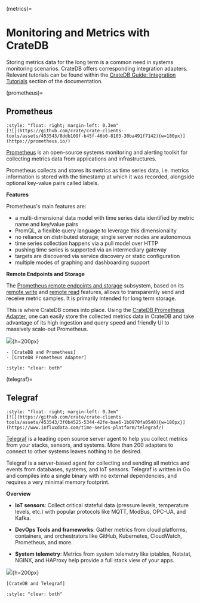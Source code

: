 (metrics)=
# Monitoring and Metrics with CrateDB

Storing metrics data for the long term is a common need in systems monitoring
scenarios. CrateDB offers corresponding integration adapters. Relevant tutorials
can be found within the [CrateDB Guide: Integration Tutorials] section of the
documentation.

(prometheus)=
## Prometheus

```{div}
:style: "float: right; margin-left: 0.3em"
[![](https://github.com/crate/crate-clients-tools/assets/453543/8ddb109f-b45f-46b0-8103-30ba491f7142){w=180px}](https://prometheus.io/)
```

[Prometheus] is an open-source systems monitoring and alerting toolkit
for collecting metrics data from applications and infrastructures.

Prometheus collects and stores its metrics as time series data, i.e.
metrics information is stored with the timestamp at which it was recorded,
alongside optional key-value pairs called labels.

**Features**

Prometheus's main features are:

- a multi-dimensional data model with time series data identified by metric name and key/value pairs
- PromQL, a flexible query language to leverage this dimensionality
- no reliance on distributed storage; single server nodes are autonomous
- time series collection happens via a pull model over HTTP
- pushing time series is supported via an intermediary gateway
- targets are discovered via service discovery or static configuration
- multiple modes of graphing and dashboarding support


**Remote Endpoints and Storage**

The [Prometheus remote endpoints and storage] subsystem, based on its
[remote write] and [remote read] features, allows to transparently
send and receive metric samples. It is primarily intended for long term
storage.

This is where CrateDB comes into place. Using the [CrateDB Prometheus
Adapter], one can easily store the collected metrics data in CrateDB and
take advantage of its high ingestion and query speed and friendly UI to
massively scale-out Prometheus.

![](https://github.com/crate/crate-clients-tools/assets/453543/26b47686-889a-4137-a87f-d6a6b38d56d2){h=200px}

```{seealso}
- [CrateDB and Prometheus]
- [CrateDB Prometheus Adapter]
```

```{div}
:style: "clear: both"
```


(telegraf)=
## Telegraf

```{div}
:style: "float: right; margin-left: 0.3em"
[![](https://github.com/crate/crate-clients-tools/assets/453543/3f0b4525-5344-42fe-bae6-1b0970fa0540){w=180px}](https://www.influxdata.com/time-series-platform/telegraf/)
```

[Telegraf] is a leading open source server agent to help you collect metrics
from your stacks, sensors, and systems. More than 200 adapters to connect
to other systems leaves nothing to be desired.

Telegraf is a server-based agent for collecting and sending all metrics and
events from databases, systems, and IoT sensors. Telegraf is written in Go
and compiles into a single binary with no external dependencies, and requires
a very minimal memory footprint.

**Overview**

- **IoT sensors**: Collect critical stateful data (pressure levels, temperature
  levels, etc.) with popular protocols like MQTT, ModBus, OPC-UA, and Kafka.

- **DevOps Tools and frameworks**: Gather metrics from cloud platforms,
  containers, and orchestrators like GitHub, Kubernetes, CloudWatch, Prometheus,
  and more.

- **System telemetry**: Metrics from system telemetry like iptables, Netstat,
  NGINX, and HAProxy help provide a full stack view of your apps.

![](https://www.influxdata.com/wp-content/uploads/Main-Diagram_06.01.2022v1.png){h=200px}

```{seealso}
[CrateDB and Telegraf]
```

```{div}
:style: "clear: both"
```


[CrateDB and Prometheus]: https://cratedb.com/integrations/cratedb-and-prometheus
[CrateDB and Telegraf]: https://cratedb.com/integrations/cratedb-and-telegraf
[CrateDB Guide: Integration Tutorials]: inv:guide:*:label#integrate
[CrateDB Prometheus Adapter]: https://github.com/crate/cratedb-prometheus-adapter
[Prometheus]: https://prometheus.io/
[Prometheus remote endpoints and storage]: https://prometheus.io/docs/operating/integrations/#remote-endpoints-and-storage
[remote read]: https://prometheus.io/docs/prometheus/latest/configuration/configuration/#remote_read
[remote write]: https://prometheus.io/docs/prometheus/latest/configuration/configuration/#remote_write
[Telegraf]: https://www.influxdata.com/time-series-platform/telegraf/
